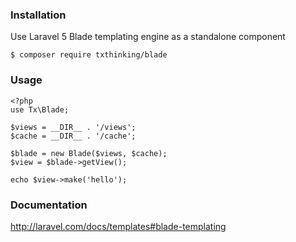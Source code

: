 ### Installation

Use Laravel 5 Blade templating engine as a standalone component

```
$ composer require txthinking/blade
```

### Usage

```
<?php
use Tx\Blade;

$views = __DIR__ . '/views';
$cache = __DIR__ . '/cache';

$blade = new Blade($views, $cache);
$view = $blade->getView();

echo $view->make('hello');
```

### Documentation

http://laravel.com/docs/templates#blade-templating
